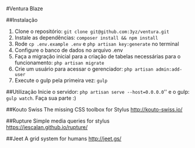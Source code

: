 #Ventura Blaze

##Instalação

1. Clone o repositório: `git clone git@github.com:3yz/ventura.git`
2. Instale as dependências: `composer install && npm install`
3. Rode `cp .env.example .env` e `php artisan key:generate` no terminal
4. Configure o banco de dados no arquivo .env
5. Faça a migração inicial para a criação de tabelas necessárias para o funcionamento: `php artisan migrate`
6. Crie um usuário para acessar o gerenciador: `php artisan admin:add-user`
7. Execute o gulp pela primeira vez: `gulp`

##Utilização
Inicie o servidor: `php artisan serve --host=0.0.0.0`'' e o gulp: `gulp watch`. Faça sua parte :)

##Kouto Swiss 
The missing CSS toolbox for Stylus
http://kouto-swiss.io/

##Rupture
Simple media queries for stylus
https://jescalan.github.io/rupture/

##Jeet
A grid system for humans
http://jeet.gs/